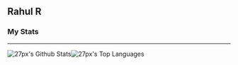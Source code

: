 ## Rahul R

### My Stats
---

<div style="display:flex;flex-wrap:wrap">
  <img align="center" alt="27px's Github Stats" src="https://github-readme-stats.vercel.app/api?username=27px&show_icons=true&hide_border=true&count_private=true&include_all_commits=true" />
  <img align="center" alt="27px's Top Languages" src="https://github-readme-stats.vercel.app/api/top-langs/?username=27px&layout=compact" />
</div>







<!--
- 🔭 I’m currently working on ...
- 🌱 I’m currently learning ...
- 👯 I’m looking to collaborate on ...
- 🤔 I’m looking for help with ...
- 💬 Ask me about ...
- 📫 How to reach me: ...
- 😄 Pronouns: ...
- ⚡ Fun fact: ...
-->
